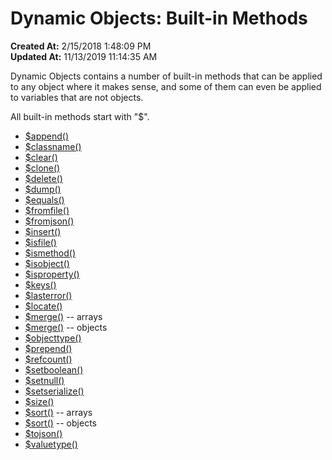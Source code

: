 # Dynamic Objects: Built-in Methods

**Created At:** 2/15/2018 1:48:09 PM  
**Updated At:** 11/13/2019 11:14:35 AM  


Dynamic Objects contains a number of built-in methods that can be applied to any object where it makes sense, and some of them can even be applied to variables that are not objects.

All built-in methods start with "$".

- [$append()](method-append)
- [$classname()](method-classname)
- [$clear()](method-clear)
- [$clone()](method-clone)
- [$delete()](method-delete)
- [$dump()](method-dump)
- [$equals()](method-equals)
- [$fromfile()](method-fromfile)
- [$fromjson()](method-fromjson)
- [$insert()](method-insert)
- [$isfile()](method-isfile)
- [$ismethod()](method-ismethod)
- [$isobject()](method-isobject)
- [$isproperty()](method-isproperty)
- [$keys()](method-keys)
- [$lasterror()](method-lasterror)
- [$locate()](method-locate)
- [$merge()](method-merge-arrays) -- arrays
- [$merge()](method-merge-objects) -- objects
- [$objecttype()](method-objecttype)
- [$prepend()](method-prepend)
- [$refcount()](method-refcount)
- [$setboolean()](method-setboolean)
- [$setnull()](method-setnull)
- [$setserialize()](method-setserialize)
- [$size()](method-size)
- [$sort()](method-sort-arrays) -- arrays
- [$sort()](method-sort-objects) -- objects
- [$tojson()](method-tojson)
- [$valuetype()](method-valuetype)

